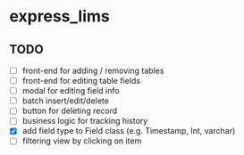 # express_lims

## TODO

- [ ] front-end for adding / removing tables
- [ ] front-end for editing table fields
- [ ] modal for editing field info
- [ ] batch insert/edit/delete
- [ ] button for deleting record
- [ ] business logic for tracking history
- [x] add field type to Field class (e.g. Timestamp, Int, varchar)
- [ ] filtering view by clicking on item
